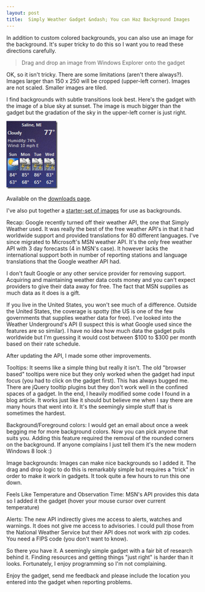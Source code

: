 ```yaml
---
layout: post
title:  Simply Weather Gadget &ndash; You can Haz Background Images
---
```

In addition to custom colored backgrounds, you can also use an image for the background. It's super tricky to do this so I want you to read these directions carefully.

> Drag and drop an image from Windows Explorer onto the gadget

OK, so it isn't tricky. There are some limitations (aren't there always?). Images larger than 150 x 250 will be cropped (upper-left corner). Images are not scaled. Smaller images are tiled.

I find backgrounds with subtle transitions look best. Here's the gadget with the image of a blue sky at sunset. The image is much bigger than the gadget but the gradation of the sky in the upper-left corner is just right.

![sw](/cdn/images/blog/Simply-Weather-Gadget--You-can-Haz-Backg_CB78/sw.png)

Available on the [downloads page](/downloads).

I've also put together a [starter-set of images](/downloads/bgs.zip) for use as backgrounds.

Recap: Google recently turned off their weather API, the one that Simply Weather used. It was really the best of the free weather API's in that it had worldwide support and provided translations for 80 different languages. I've since migrated to Microsoft's MSN weather API. It's the only free weather API with 3 day forecasts (4 in MSN's case). It however lacks the international support both in number of reporting stations and language translations that the Google weather API had.

I don't fault Google or any other service provider for removing support. Acquiring and maintaining weather data costs money and you can't expect providers to give their data away for free. The fact that MSN supplies as much data as it does is a gift.

If you live in the United States, you won't see much of a difference. Outside the United States, the coverage is spotty (the US is one of the few governments that supplies weather data for free). I've looked into the Weather Underground's API (I suspect this is what Google used since the features are so similar). I have no idea how much data the gadget pulls worldwide but I'm guessing it would cost between $100 to $300 per month based on their rate schedule.

After updating the API, I made some other improvements.

Tooltips: It seems like a simple thing but really it isn't. The old "browser based" tooltips were nice but they only worked when the gadget had input focus (you had to click on the gadget first). This has always bugged me. There are jQuery tooltip plugins but they don't work well in the confined spaces of a gadget. In the end, I heavily modified some code I found in a blog article. It works just like it should but believe me when I say there are many hours that went into it. It's the seemingly simple stuff that is sometimes the hardest.

Background/Foreground colors: I would get an email about once a week begging me for more background colors. Now you can pick anyone that suits you. Adding this feature required the removal of the rounded corners on the background. If anyone complains I just tell them it's the new modern Windows 8 look :)

Image backgrounds: Images can make nice backgrounds so I added it. The drag and drop logic to do this is remarkably simple but requires a "trick" in order to make it work in gadgets. It took quite a few hours to run this one down. 

Feels Like Temperature and Observation Time: MSN's API provides this data so I added it the gadget (hover your mouse cursor over current temperature)

Alerts: The new API indirectly gives me access to alerts, watches and warnings. It does not give me access to advisories. I could pull those from the National Weather Service but their API does not work with zip codes. You need a FIPS code (you don't want to know).

So there you have it. A seemingly simple gadget with a fair bit of research behind it. Finding resources and getting things "just right" is harder than it looks. Fortunately, I enjoy programming so I'm not complaining.

Enjoy the gadget, send me feedback and please include the location you entered into the gadget when reporting problems.
